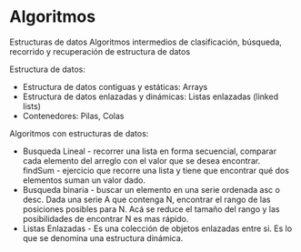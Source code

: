 # Algoritmos
Estructuras de datos
Algoritmos intermedios de clasificación, búsqueda, recorrido y recuperación de estructura de datos

Estructura de datos:
- Estructura de datos contiguas y estáticas: Arrays
- Estructura de datos enlazadas y dinámicas:  Listas enlazadas (linked lists)
- Contenedores: Pilas, Colas

Algoritmos con estructuras de datos:
- Busqueda Lineal - recorrer una lista en forma secuencial, comparar cada elemento del arreglo con el valor que se desea encontrar. <br>
         findSum - ejercicio que recorre una lista y tiene que encontrar qué dos elementos suman un valor dado. <br>
- Busqueda binaria - buscar un elemento en una serie ordenada asc o desc.  Dada una serie A que contenga N, encontrar el rango de las posiciones posibles para N. Acá se reduce el tamaño del rango y las posibilidades de encontrar N es mas rápido.
- Listas Enlazadas - Es una colección de objetos enlazadas entre si. Es lo que se denomina una estructura dinámica.

